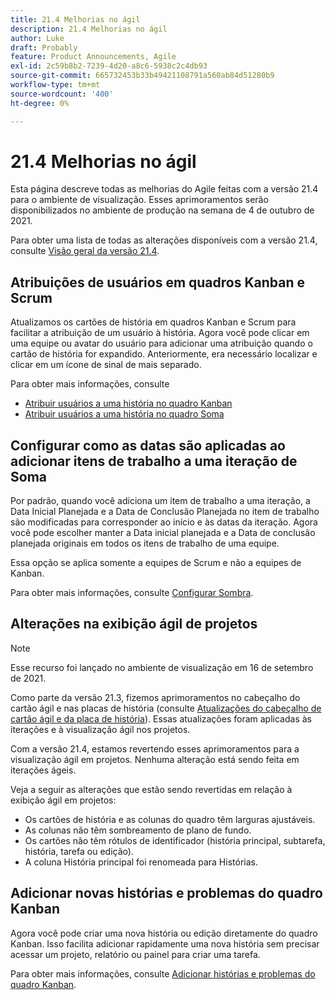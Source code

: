 ```yaml
---
title: 21.4 Melhorias no ágil
description: 21.4 Melhorias no ágil
author: Luke
draft: Probably
feature: Product Announcements, Agile
exl-id: 2c59b8b2-7239-4d20-a8c6-5938c2c4db93
source-git-commit: 665732453b33b49421108791a560ab84d51280b9
workflow-type: tm+mt
source-wordcount: '400'
ht-degree: 0%

---
```


# 21.4 Melhorias no ágil

Esta página descreve todas as melhorias do Agile feitas com a versão 21.4 para o ambiente de visualização. Esses aprimoramentos serão disponibilizados no ambiente de produção na semana de 4 de outubro de 2021.

Para obter uma lista de todas as alterações disponíveis com a versão 21.4, consulte [Visão geral da versão 21.4](../../../product-announcements/product-releases/21.4-release-activity/21.4-release-overview.md).

## Atribuições de usuários em quadros Kanban e Scrum

Atualizamos os cartões de história em quadros Kanban e Scrum para facilitar a atribuição de um usuário à história. Agora você pode clicar em uma equipe ou avatar do usuário para adicionar uma atribuição quando o cartão de história for expandido. Anteriormente, era necessário localizar e clicar em um ícone de sinal de mais separado.

Para obter mais informações, consulte

* [Atribuir usuários a uma história no quadro Kanban](../../../agile/use-kanban-in-an-agile-team/assign-users-to-a-story.md)
* [Atribuir usuários a uma história no quadro Soma](../../../agile/use-scrum-in-an-agile-team/scrum-board/assign-users-to-a-story-scrum.md)

## Configurar como as datas são aplicadas ao adicionar itens de trabalho a uma iteração de Soma

Por padrão, quando você adiciona um item de trabalho a uma iteração, a Data Inicial Planejada e a Data de Conclusão Planejada no item de trabalho são modificadas para corresponder ao início e às datas da iteração. Agora você pode escolher manter a Data inicial planejada e a Data de conclusão planejada originais em todos os itens de trabalho de uma equipe.

Essa opção se aplica somente a equipes de Scrum e não a equipes de Kanban.

Para obter mais informações, consulte [Configurar Sombra](../../../agile/get-started-with-agile-in-workfront/configure-scrum.md).

## Alterações na exibição ágil de projetos

>[!NOTE]
>
>Esse recurso foi lançado no ambiente de visualização em 16 de setembro de 2021.

Como parte da versão 21.3, fizemos aprimoramentos no cabeçalho do cartão ágil e nas placas de história (consulte [Atualizações do cabeçalho de cartão ágil e da placa de história](../../../product-announcements/product-releases/21.3-release-activity/21-3-project-enhancements.md#agile)). Essas atualizações foram aplicadas às iterações e à visualização ágil nos projetos.

Com a versão 21.4, estamos revertendo esses aprimoramentos para a visualização ágil em projetos. Nenhuma alteração está sendo feita em iterações ágeis.

Veja a seguir as alterações que estão sendo revertidas em relação à exibição ágil em projetos:

* Os cartões de história e as colunas do quadro têm larguras ajustáveis.
* As colunas não têm sombreamento de plano de fundo.
* Os cartões não têm rótulos de identificador (história principal, subtarefa, história, tarefa ou edição).
* A coluna História principal foi renomeada para Histórias.

## Adicionar novas histórias e problemas do quadro Kanban

Agora você pode criar uma nova história ou edição diretamente do quadro Kanban. Isso facilita adicionar rapidamente uma nova história sem precisar acessar um projeto, relatório ou painel para criar uma tarefa.

Para obter mais informações, consulte [Adicionar histórias e problemas do quadro Kanban](../../../agile/use-kanban-in-an-agile-team/add-story-from-kanban-board.md).

